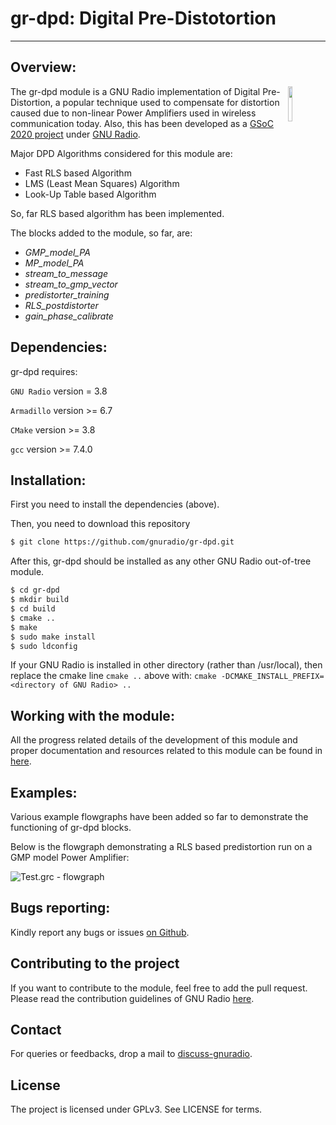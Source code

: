 # gr-dpd: Digital Pre-Distotortion
--------------------------------------

## Overview:
<img align="right" src="https://wiki.gnuradio.org/images/2/2f/Gnuradio_logo_icon.png?054f8" width="12%" />

The gr-dpd module is a GNU Radio implementation of Digital Pre-Distortion, a popular technique used to compensate for 
distortion caused due to non-linear Power Amplifiers used in wireless communication today.
Also, this has been developed as a [GSoC 2020 project](https://summerofcode.withgoogle.com/projects/#6468946162614272)
under [GNU Radio](https://summerofcode.withgoogle.com/organizations/6453828414603264/).

Major DPD Algorithms considered for this module are:

* Fast RLS based Algorithm 
* LMS (Least Mean Squares) Algorithm
* Look-Up Table based Algorithm

So, far RLS based algorithm has been implemented. 

The blocks added to the module, so far, are:

* *GMP_model_PA*
* *MP_model_PA*
* *stream_to_message*
* *stream_to_gmp_vector*
* *predistorter_training*
* *RLS_postdistorter*
* *gain_phase_calibrate*

## Dependencies:

gr-dpd requires:

`GNU Radio` version = 3.8  

`Armadillo` version >= 6.7

`CMake` version >= 3.8

`gcc` version >= 7.4.0

## Installation:

First you need to install the dependencies (above).

Then, you need to download this repository
```bash
$ git clone https://github.com/gnuradio/gr-dpd.git
```

After this, gr-dpd should be installed as any other GNU Radio out-of-tree module.
```bash
$ cd gr-dpd
$ mkdir build
$ cd build
$ cmake ..
$ make
$ sudo make install
$ sudo ldconfig
```
If your GNU Radio is installed in other directory (rather than /usr/local), then replace the cmake line 
`cmake ..` above with: `cmake -DCMAKE_INSTALL_PREFIX=<directory of GNU Radio> ..`

## Working with the module:

All the progress related details of the development of this module and proper documentation and resources related
to this module can be found in [here](https://grdpd.wordpress.com/).

## Examples:

Various example flowgraphs have been added so far to demonstrate the functioning of gr-dpd blocks.


Below is the flowgraph demonstrating a RLS based predistortion run on a GMP model Power Amplifier:

![Test.grc - flowgraph](https://github.com/gnuradio/gr-dpd/blob/master/raw/RLS_test_run_two_tone_setup.jpg)<br>

## Bugs reporting:
Kindly report any bugs or issues [on Github](https://github.com/gnuradio/gr-dpd/issues/).

## Contributing to the project
If you want to contribute to the module, feel free to add the pull request.
Please read the contribution guidelines of GNU Radio [here](https://wiki.gnuradio.org/index.php/Development).

## Contact
For queries or feedbacks, drop a mail to [discuss-gnuradio](mailto:discuss-gnuradio@gnu.org).

## License
The project is licensed under GPLv3. See LICENSE for terms.


